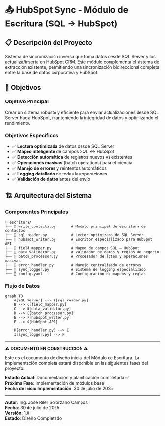 # 📤 HubSpot Sync - Módulo de Escritura (SQL → HubSpot)

## 📋 Descripción del Proyecto

Sistema de sincronización inversa que toma datos desde SQL Server y los actualiza/inserta en HubSpot CRM. Este módulo complementa el sistema de extracción existente, permitiendo una sincronización bidireccional completa entre la base de datos corporativa y HubSpot.

## 🎯 Objetivos

### Objetivo Principal
Crear un sistema robusto y eficiente para enviar actualizaciones desde SQL Server hacia HubSpot, manteniendo la integridad de datos y optimizando el rendimiento.

### Objetivos Específicos
- ✅ **Lectura optimizada** de datos desde SQL Server
- ✅ **Mapeo inteligente** de campos SQL ↔ HubSpot
- ✅ **Detección automática** de registros nuevos vs existentes
- ✅ **Operaciones masivas** (batch operations) para eficiencia
- ✅ **Manejo de errores** y reintentos automáticos
- ✅ **Logging detallado** de todas las operaciones
- ✅ **Validación de datos** antes del envío

## 🏗️ Arquitectura del Sistema

### Componentes Principales

```
📁 escritura/
├── 📄 write_contacts.py       # Módulo principal de escritura de contactos
├── 📄 sql_reader.py           # Lector optimizado de SQL Server
├── 📄 hubspot_writer.py       # Escritor especializado para HubSpot API
├── 📄 field_mapper.py         # Mapeo de campos SQL ↔ HubSpot
├── 📄 data_validator.py       # Validador de datos y reglas de negocio
├── 📄 batch_processor.py      # Procesador de lotes y operaciones masivas
├── 📄 error_handler.py        # Manejo centralizado de errores
├── 📄 sync_logger.py          # Sistema de logging especializado
└── 📄 config.yaml             # Configuración de mapeos y reglas
```

### Flujo de Datos

```mermaid
graph TD
    A[SQL Server] --> B[sql_reader.py]
    B --> C[field_mapper.py]
    C --> D[data_validator.py]
    D --> E[batch_processor.py]
    E --> F[hubspot_writer.py]
    F --> G[HubSpot API]
    
    H[error_handler.py] --> E
    I[sync_logger.py] --> F
```

---

**⚠️ DOCUMENTO EN CONSTRUCCIÓN ⚠️**

Este es el documento de diseño inicial del Módulo de Escritura. La implementación completa estará disponible en las siguientes fases del proyecto.

**Estado Actual**: Documentación y planificación completada ✅  
**Próxima Fase**: Implementación de módulos base  
**Fecha de Inicio Implementación**: 30 de julio de 2025  

---

**Autor**: Ing. José Ríler Solórzano Campos  
**Fecha**: 30 de julio de 2025  
**Versión**: 1.0  
**Estado**: Diseño Completado
